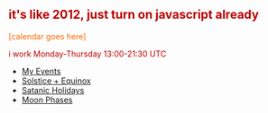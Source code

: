 <section><div class="encase">
    <noscript><h2 style="color:#b00;">it's like 2012, just turn on javascript already</h2><p style="color:#ff6900">[calendar goes here]</p></noscript>
    <p style="color:#be0000">i work Monday-Thursday 13:00-21:30 UTC</p>
	<p id="calendar-embed"></p>
    <div class="holder center">
		<nav>
			<ul>
				<li><a href="https://calendar.google.com/calendar/u/0/r?cid=lunartiger69@gmail.com" target="_blank">My Events</a></li>
				<li><a href="https://calendar.google.com/calendar/u/0/r?cid=c_e994jnd1n0658bc9uukk4qhs28@group.calendar.google.com" target="_blank">Solstice + Equinox</a></li>
				<li><a href="https://calendar.google.com/calendar/u/0/r?cid=2c58da0071e1f44b195d2ace1f47d8738594bc4cef301231e348cb037ebb9e73@group.calendar.google.com" target="_blank">Satanic Holidays</a></li>
                <li><a href="https://calendar.google.com/calendar/u/0/r?cid=ht3jlfaac5lfd6263ulfh4tql8@group.calendar.google.com" target="_blank">Moon Phases</a></li>
			</ul>
		</nav>
	</div>
</div></section>
<script>
  addEventListener("DOMContentLoaded", ()=>{
    if(!window.isBanter){
      /* embed the calendar */
      const calP = document.getElementById('calendar-embed'), calIframe = document.createElement('iframe');
      if(!!calP){
        setAttributes(calIframe, {width:'769', height:'569', style:'border-width:0; max-width:100%;', frameborder:'0', scrolling:'no', src:"https://calendar.google.com/calendar/embed?height=569&wkst=2&ctz=UTC&showPrint=0&title=Rev.%20Lunar's%20Calendar&src=bHVuYXJ0aWdlcjY5QGdtYWlsLmNvbQ&src=MmM1OGRhMDA3MWUxZjQ0YjE5NWQyYWNlMWY0N2Q4NzM4NTk0YmM0Y2VmMzAxMjMxZTM0OGNiMDM3ZWJiOWU3M0Bncm91cC5jYWxlbmRhci5nb29nbGUuY29t&src=aHQzamxmYWFjNWxmZDYyNjN1bGZoNHRxbDhAZ3JvdXAuY2FsZW5kYXIuZ29vZ2xlLmNvbQ&src=Y19lOTk0am5kMW4wNjU4YmM5dXVrazRxaHMyOEBncm91cC5jYWxlbmRhci5nb29nbGUuY29t&color=%230B8043&color=%23E67C73&color=%23616161&color=%23E67C73"});
        calP.appendChild(calIframe);
      }
    }
    function setAttributes(el, attrs){Object.keys(attrs).forEach(key => el.setAttribute(key, attrs[key]));}
  })
</script>
<script>(()=>{const a = document.getElementById('navcalendar'); if(!!a){a.style.backgroundColor = "#077"};})();</script>